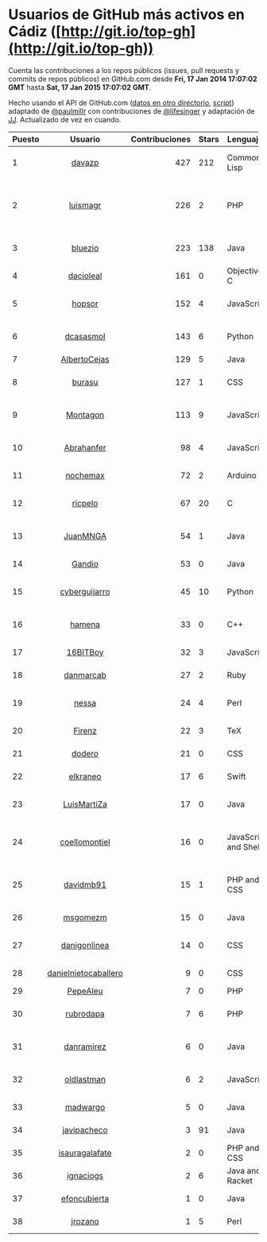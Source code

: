 # Usuarios de GitHub más activos en Cádiz ([http://git.io/top-gh](http://git.io/top-gh))

  Cuenta las contribuciones a los repos públicos (issues, pull requests y commits de repos públicos) en GitHub.com desde  **Fri, 17 Jan 2014 17:07:02 GMT** hasta **Sat, 17 Jan 2015 17:07:02 GMT**.

  Hecho usando el API de GitHub.com ([datos en otro directorio](https://github.com/JJ/top-github-users-data/tree/master/data), [script](https://github.com/JJ/top-github-users)) adaptado de [@paulmillr](https://github.com/paulmillr) con contribuciones de [@lifesinger](https://github.com/lifesinger) y adaptación de [JJ](http://jj.github.io). Actualizado de vez en cuando.

| Puesto   |      Usuario      |  Contribuciones | Stars | Lenguajes   |      Lugar      |  Avatar |
|----------|:-----------------:|----------------:|-------|-------------|:---------------:|---------|
| 1 | [davazp](https://github.com/davazp) | 427 | 212 | Common Lisp | Cádiz, Spain | ![David Vázquez Púa](https://avatars2.githubusercontent.com/u/265168?v=3&s=64) |
| 2 | [luismagr](https://github.com/luismagr) | 226 | 2 | PHP | Jerez de la Frontera, Cádiz, Andalucía, España | ![Luis González](https://avatars3.githubusercontent.com/u/2010864?v=3&s=64) |
| 3 | [bluezio](https://github.com/bluezio) | 223 | 138 | Java | Cádiz, Spain | ![Antonio García-Domínguez](https://avatars1.githubusercontent.com/u/46504?v=3&s=64) |
| 4 | [dacioleal](https://github.com/dacioleal) | 161 | 0 | Objective-C | Cádiz, Spain | ![Dacio Leal](https://avatars2.githubusercontent.com/u/5872075?v=3&s=64) |
| 5 | [hopsor](https://github.com/hopsor) | 152 | 4 | JavaScript | Jerez de la Frontera, Cádiz, ES | ![Victor](https://avatars1.githubusercontent.com/u/954626?v=3&s=64) |
| 6 | [dcasasmol](https://github.com/dcasasmol) | 143 | 6 | Python | Puerto Real (Cádiz) | ![David Casas Molina](https://avatars3.githubusercontent.com/u/1134240?v=3&s=64) |
| 7 | [AlbertoCejas](https://github.com/AlbertoCejas) | 129 | 5 | Java | Cádiz | ![Alberto](https://avatars1.githubusercontent.com/u/4955150?v=3&s=64) |
| 8 | [burasu](https://github.com/burasu) | 127 | 1 | CSS | El Puerto de Santa Maria, Cadiz. Spain | ![Blas Fernández Segura](https://avatars1.githubusercontent.com/u/2077057?v=3&s=64) |
| 9 | [Montagon](https://github.com/Montagon) | 113 | 9 | JavaScript | Cádiz | ![José Carlos Montañez](https://avatars2.githubusercontent.com/u/1224818?v=3&s=64) |
| 10 | [Abrahanfer](https://github.com/Abrahanfer) | 98 | 4 | JavaScript | Cádiz(Spain) | ![Abrahán Fernández Nieto](https://avatars1.githubusercontent.com/u/224780?v=3&s=64) |
| 11 | [nochemax](https://github.com/nochemax) | 72 | 2 | Arduino | Cadiz España | ![David](https://avatars0.githubusercontent.com/u/8238744?v=3&s=64) |
| 12 | [ricpelo](https://github.com/ricpelo) | 67 | 20 | C | Sanlúcar de Barrameda (Cádiz) | ![Ricardo Pérez](https://avatars0.githubusercontent.com/u/616169?v=3&s=64) |
| 13 | [JuanMNGA](https://github.com/JuanMNGA) | 54 | 1 | Java | Chiclana, Cádiz | ![Juan Miguel Ruiz Ladrón](https://avatars0.githubusercontent.com/u/5877883?v=3&s=64) |
| 14 | [Gandio](https://github.com/Gandio) | 53 | 0 | Java | Cádiz Spain | ![Francisco Madueño](https://avatars1.githubusercontent.com/u/3966814?v=3&s=64) |
| 15 | [cyberguijarro](https://github.com/cyberguijarro) | 45 | 10 | Python | Cádiz, Spain | ![Emilio Guijarro Cameros](https://avatars3.githubusercontent.com/u/21745?v=3&s=64) |
| 16 | [hamena](https://github.com/hamena) | 33 | 0 | C++ | Cádiz, Spain | ![José Crespo Guerrero](https://avatars1.githubusercontent.com/u/3215305?v=3&s=64) |
| 17 | [16BITBoy](https://github.com/16BITBoy) | 32 | 3 | JavaScript | Cadiz, Los barrios | ![A.Perez](https://avatars0.githubusercontent.com/u/278543?v=3&s=64) |
| 18 | [danmarcab](https://github.com/danmarcab) | 27 | 2 | Ruby | Cádiz, Spain | ![Daniel Marín](https://avatars3.githubusercontent.com/u/1517969?v=3&s=64) |
| 19 | [nessa](https://github.com/nessa) | 24 | 4 | Perl | Cádiz | ![Noelia Sales Montes](https://avatars0.githubusercontent.com/u/224783?v=3&s=64) |
| 20 | [Firenz](https://github.com/Firenz) | 22 | 3 | TeX | Cádiz (Spain) | ![Alicia Guardeño](https://avatars0.githubusercontent.com/u/2558299?v=3&s=64) |
| 21 | [dodero](https://github.com/dodero) | 21 | 0 | CSS | Cádiz | ![Juanma Dodero](https://avatars0.githubusercontent.com/u/871147?v=3&s=64) |
| 22 | [elkraneo](https://github.com/elkraneo) | 17 | 6 | Swift | Rota, Cádiz | ![Cristian Díaz](https://avatars1.githubusercontent.com/u/72805?v=3&s=64) |
| 23 | [LuisMartiZa](https://github.com/LuisMartiZa) | 17 | 0 | Java | Cádiz | ![Luis Martínez Zarza](https://avatars3.githubusercontent.com/u/3776059?v=3&s=64) |
| 24 | [coellomontiel](https://github.com/coellomontiel) | 16 | 0 | JavaScript and Shell | Cádiz | ![Juan Manuel Coello Montiel](https://avatars3.githubusercontent.com/u/2495524?v=3&s=64) |
| 25 | [davidmb91](https://github.com/davidmb91) | 15 | 1 | PHP and CSS | Sanlúcar de Barrameda (Cádiz) - Spain | ![David Moreno](https://avatars2.githubusercontent.com/u/1688298?v=3&s=64) |
| 26 | [msgomezm](https://github.com/msgomezm) | 15 | 0 | Java | Cadiz, Spain | ![Manuel S. Gómez](https://avatars0.githubusercontent.com/u/6534819?v=3&s=64) |
| 27 | [danigonlinea](https://github.com/danigonlinea) | 14 | 0 | CSS | Conil (Cádiz), España | ![Dani González](https://avatars3.githubusercontent.com/u/1208620?v=3&s=64) |
| 28 | [danielnietocaballero](https://github.com/danielnietocaballero) | 9 | 0 | CSS | Conil, Cádiz | ![Daniel Nieto](https://avatars3.githubusercontent.com/u/983475?v=3&s=64) |
| 29 | [PepeAleu](https://github.com/PepeAleu) | 7 | 0 | PHP | Cádiz | ![Pepe](https://avatars0.githubusercontent.com/u/3289338?v=3&s=64) |
| 30 | [rubrodapa](https://github.com/rubrodapa) | 7 | 6 | PHP | Cadiz - Amsterdam | ![Ruben Rodriguez Aparicio](https://avatars2.githubusercontent.com/u/3008433?v=3&s=64) |
| 31 | [danramirez](https://github.com/danramirez) | 6 | 0 | Java | Cádiz (Spain) | ![Daniel Ramírez Otero](https://avatars2.githubusercontent.com/u/4130214?v=3&s=64) |
| 32 | [oldlastman](https://github.com/oldlastman) | 6 | 2 | JavaScript | cádiz | ![José Pardo Barceló](https://avatars1.githubusercontent.com/u/479544?v=3&s=64) |
| 33 | [madwargo](https://github.com/madwargo) | 5 | 0 | Java | Cádiz | ![Alfonso Hidalgo](https://avatars1.githubusercontent.com/u/4697316?v=3&s=64) |
| 34 | [javipacheco](https://github.com/javipacheco) | 3 | 91 | Java | Cádiz, Spain | ![Javi Pacheco](https://avatars1.githubusercontent.com/u/456025?v=3&s=64) |
| 35 | [isauragalafate](https://github.com/isauragalafate) | 2 | 0 | PHP and CSS | Cádiz | ![Isaura Galafate](https://avatars3.githubusercontent.com/u/1700110?v=3&s=64) |
| 36 | [ignaciogs](https://github.com/ignaciogs) | 2 | 6 | Java and Racket | Cádiz | ![Ignacio](https://avatars1.githubusercontent.com/u/708659?v=3&s=64) |
| 37 | [efoncubierta](https://github.com/efoncubierta) | 1 | 0 | Java | Cádiz | ![Ezequiel Foncubierta](https://avatars2.githubusercontent.com/u/610961?v=3&s=64) |
| 38 | [jrozano](https://github.com/jrozano) | 1 | 5 | Perl | Cádiz, Spain | ![Jesús Rozano](https://avatars2.githubusercontent.com/u/3924456?v=3&s=64) |
